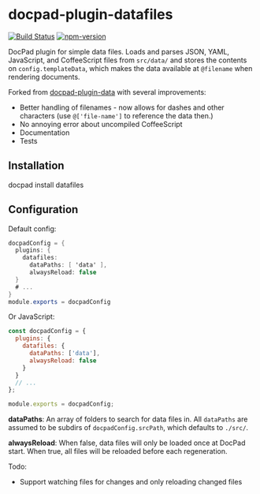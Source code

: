 docpad-plugin-datafiles
=======================

[![Build Status](https://travis-ci.org/nfriedly/docpad-plugin-datafiles.svg?branch=master)](https://travis-ci.org/nfriedly/docpad-plugin-datafiles)
[![npm-version](https://img.shields.io/npm/v/docpad-plugin-datafiles.svg)](https://www.npmjs.com/package/docpad-plugin-datafiles)

DocPad plugin for simple data files. Loads and parses JSON, YAML, JavaScript, and CoffeeScript files from `src/data/` and 
stores the contents on `config.templateData`, which makes the data available at `@filename` when rendering documents.

Forked from [docpad-plugin-data](https://github.com/SE7ENSKY/docpad-plugin-data) with several improvements:
* Better handling of filenames - now allows for dashes and other characters (use `@['file-name']` to reference the data then.)
* No annoying error about uncompiled CoffeeScript
* Documentation
* Tests

## Installation

   docpad install datafiles

## Configuration

Default config:

```cs
docpadConfig = {
  plugins: {
    datafiles: 
      dataPaths: [ 'data' ],
      alwaysReload: false
  }    
  # ...
}
module.exports = docpadConfig
```

Or JavaScript:
```js
const docpadConfig = {
  plugins: {
    datafiles: {
      dataPaths: ['data'],
      alwaysReload: false
    }
  }
  // ...
};

module.exports = docpadConfig;
```

**dataPaths**: An array of folders to search for data files in. All `dataPaths` are assumed to be subdirs of `docpadConfig.srcPath`, which defaults to `./src/`.

**alwaysReload**: When false, data files will only be loaded once at DocPad start. When true, all files will be reloaded before each regeneration.

Todo:
* Support watching files for changes and only reloading changed files

